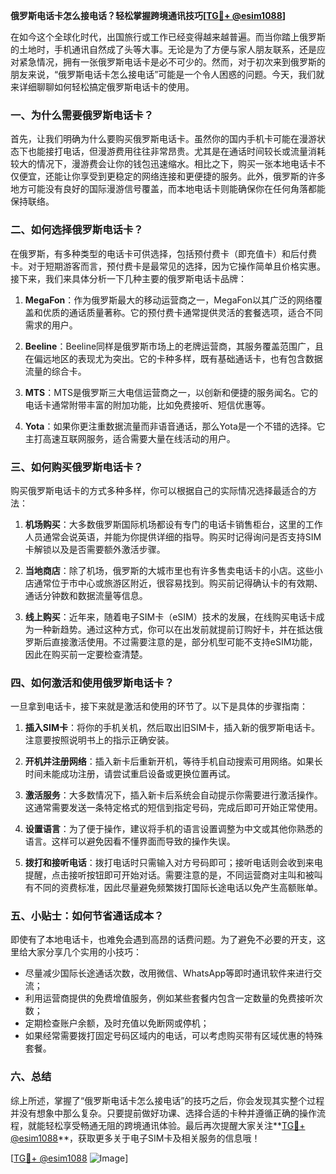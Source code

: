 **俄罗斯电话卡怎么接电话？轻松掌握跨境通讯技巧[[TG💪+ @esim1088](https://t.me/s/esim1088)]**

在如今这个全球化时代，出国旅行或工作已经变得越来越普遍。而当你踏上俄罗斯的土地时，手机通讯自然成了头等大事。无论是为了方便与家人朋友联系，还是应对紧急情况，拥有一张俄罗斯电话卡是必不可少的。然而，对于初次来到俄罗斯的朋友来说，“俄罗斯电话卡怎么接电话”可能是一个令人困惑的问题。今天，我们就来详细聊聊如何轻松搞定俄罗斯电话卡的使用。

### 一、为什么需要俄罗斯电话卡？

首先，让我们明确为什么要购买俄罗斯电话卡。虽然你的国内手机卡可能在漫游状态下也能接打电话，但漫游费用往往非常昂贵。尤其是在通话时间较长或流量消耗较大的情况下，漫游费会让你的钱包迅速缩水。相比之下，购买一张本地电话卡不仅便宜，还能让你享受到更稳定的网络连接和更便捷的服务。此外，俄罗斯的许多地方可能没有良好的国际漫游信号覆盖，而本地电话卡则能确保你在任何角落都能保持联络。

### 二、如何选择俄罗斯电话卡？

在俄罗斯，有多种类型的电话卡可供选择，包括预付费卡（即充值卡）和后付费卡。对于短期游客而言，预付费卡是最常见的选择，因为它操作简单且价格实惠。接下来，我们来具体分析一下几种主要的俄罗斯电话卡品牌：

1. **MegaFon**：作为俄罗斯最大的移动运营商之一，MegaFon以其广泛的网络覆盖和优质的通话质量著称。它的预付费卡通常提供灵活的套餐选项，适合不同需求的用户。
   
2. **Beeline**：Beeline同样是俄罗斯市场上的老牌运营商，其服务覆盖范围广，且在偏远地区的表现尤为突出。它的卡种多样，既有基础通话卡，也有包含数据流量的综合卡。

3. **MTS**：MTS是俄罗斯三大电信运营商之一，以创新和便捷的服务闻名。它的电话卡通常附带丰富的附加功能，比如免费接听、短信优惠等。

4. **Yota**：如果你更注重数据流量而非语音通话，那么Yota是一个不错的选择。它主打高速互联网服务，适合需要大量在线活动的用户。

### 三、如何购买俄罗斯电话卡？

购买俄罗斯电话卡的方式多种多样，你可以根据自己的实际情况选择最适合的方法：

1. **机场购买**：大多数俄罗斯国际机场都设有专门的电话卡销售柜台，这里的工作人员通常会说英语，并能为你提供详细的指导。购买时记得询问是否支持SIM卡解锁以及是否需要额外激活步骤。

2. **当地商店**：除了机场，俄罗斯的大城市里也有许多售卖电话卡的小店。这些小店通常位于市中心或旅游区附近，很容易找到。购买前记得确认卡的有效期、通话分钟数和数据流量等信息。

3. **线上购买**：近年来，随着电子SIM卡（eSIM）技术的发展，在线购买电话卡成为一种新趋势。通过这种方式，你可以在出发前就提前订购好卡，并在抵达俄罗斯后直接激活使用。不过需要注意的是，部分机型可能不支持eSIM功能，因此在购买前一定要检查清楚。

### 四、如何激活和使用俄罗斯电话卡？

一旦拿到电话卡，接下来就是激活和使用的环节了。以下是具体的步骤指南：

1. **插入SIM卡**：将你的手机关机，然后取出旧SIM卡，插入新的俄罗斯电话卡。注意要按照说明书上的指示正确安装。

2. **开机并注册网络**：插入新卡后重新开机，等待手机自动搜索可用网络。如果长时间未能成功注册，请尝试重启设备或更换位置再试。

3. **激活服务**：大多数情况下，插入新卡后系统会自动提示你需要进行激活操作。这通常需要发送一条特定格式的短信到指定号码，完成后即可开始正常使用。

4. **设置语言**：为了便于操作，建议将手机的语言设置调整为中文或其他你熟悉的语言。这样可以避免因看不懂界面而导致的操作失误。

5. **拨打和接听电话**：拨打电话时只需输入对方号码即可；接听电话则会收到来电提醒，点击接听按钮即可开始对话。需要注意的是，不同运营商对主叫和被叫有不同的资费标准，因此尽量避免频繁拨打国际长途电话以免产生高额账单。

### 五、小贴士：如何节省通话成本？

即使有了本地电话卡，也难免会遇到高昂的话费问题。为了避免不必要的开支，这里给大家分享几个实用的小技巧：

- 尽量减少国际长途通话次数，改用微信、WhatsApp等即时通讯软件来进行交流；
- 利用运营商提供的免费增值服务，例如某些套餐内包含一定数量的免费接听次数；
- 定期检查账户余额，及时充值以免断网或停机；
- 如果经常需要拨打固定号码区域内的电话，可以考虑购买带有区域优惠的特殊套餐。

### 六、总结

综上所述，掌握了“俄罗斯电话卡怎么接电话”的技巧之后，你会发现其实整个过程并没有想象中那么复杂。只要提前做好功课、选择合适的卡种并遵循正确的操作流程，就能轻松享受畅通无阻的跨境通讯体验。最后再次提醒大家关注**[TG💪+ @esim1088](https://t.me/s/esim1088)**，获取更多关于电子SIM卡及相关服务的信息哦！

[[TG💪+ @esim1088](https://t.me/s/esim1088) ![Image](https://i.postimg.cc/4NQfJmqS/Snipaste-2025-05-13-00-14-12.png)]